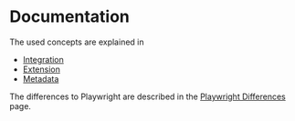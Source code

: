 # Documentation

The used concepts are explained in

-   [Integration](./concepts/integration.md)
-   [Extension](./concepts/extension.md)
-   [Metadata](./concepts/metadata.md)

The differences to Playwright are described in the [Playwright Differences](./concepts/playwright-differences.md) page.
